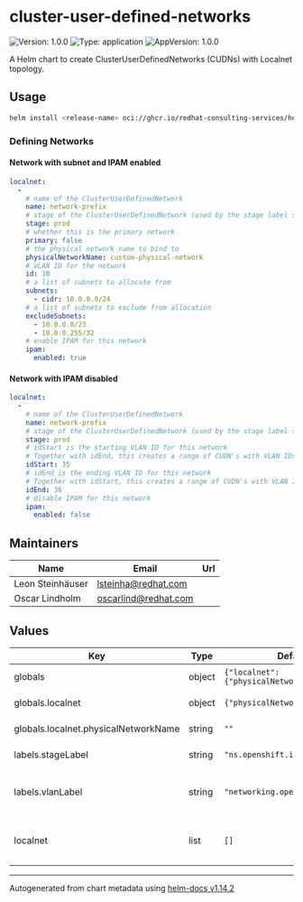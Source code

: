 # cluster-user-defined-networks

![Version: 1.0.0](https://img.shields.io/badge/Version-1.0.0-informational?style=flat-square) ![Type: application](https://img.shields.io/badge/Type-application-informational?style=flat-square) ![AppVersion: 1.0.0](https://img.shields.io/badge/AppVersion-1.0.0-informational?style=flat-square)

A Helm chart to create ClusterUserDefinedNetworks (CUDNs) with Localnet topology.

## Usage

```bash
helm install <release-name> oci://ghcr.io/redhat-consulting-services/helm-charts/cluster-user-defined-networks:1.0.0
```

### Defining Networks

#### Network with subnet and IPAM enabled

```yaml
localnet:
  -
    # name of the ClusterUserDefinedNetwork
    name: network-prefix
    # stage of the ClusterUserDefinedNetwork (used by the stage label selector)
    stage: prod
    # whether this is the primary network
    primary: false
    # the physical network name to bind to
    physicalNetworkName: custom-physical-network
    # VLAN ID for the network
    id: 10
    # a list of subnets to allocate from
    subnets:
      - cidr: 10.0.0.0/24
    # a list of subnets to exclude from allocation
    excludeSubnets:
      - 10.0.0.0/23
      - 10.0.0.255/32
    # enable IPAM for this network
    ipam:
      enabled: true
```

#### Network with IPAM disabled

```yaml
localnet:
  -
    # name of the ClusterUserDefinedNetwork
    name: network-prefix
    # stage of the ClusterUserDefinedNetwork (used by the stage label selector)
    stage: prod
    # idStart is the starting VLAN ID for this network
    # Together with idEnd, this creates a range of CUDN's with VLAN IDs from idStart to idEnd
    idStart: 35
    # idEnd is the ending VLAN ID for this network
    # Together with idStart, this creates a range of CUDN's with VLAN IDs from idStart to idEnd
    idEnd: 36
    # disable IPAM for this network
    ipam:
      enabled: false
```

## Maintainers

| Name | Email | Url |
| ---- | ------ | --- |
| Leon Steinhäuser | <lsteinha@redhat.com> |  |
| Oscar Lindholm | <oscarlind@redhat.com> |  |

## Values

| Key | Type | Default | Description |
|-----|------|---------|-------------|
| globals | object | `{"localnet":{"physicalNetworkName":""}}` | globals contains global settings for the chart |
| globals.localnet | object | `{"physicalNetworkName":""}` | Default settings for localnet networks |
| globals.localnet.physicalNetworkName | string | `""` | Default physical network name for localnet networks |
| labels.stageLabel | string | `"ns.openshift.io/stage"` | if empty or set to null, no stage label will be added |
| labels.vlanLabel | string | `"networking.openshift.io/vlan"` | The label will be suffixed with the VLAN ID number, e.g. networking.openshift.io/vlan-100 |
| localnet | list | `[]` | List of ClusterUserDefinedNetworks to create with Localnet topology |

----------------------------------------------
Autogenerated from chart metadata using [helm-docs v1.14.2](https://github.com/norwoodj/helm-docs/releases/v1.14.2)
